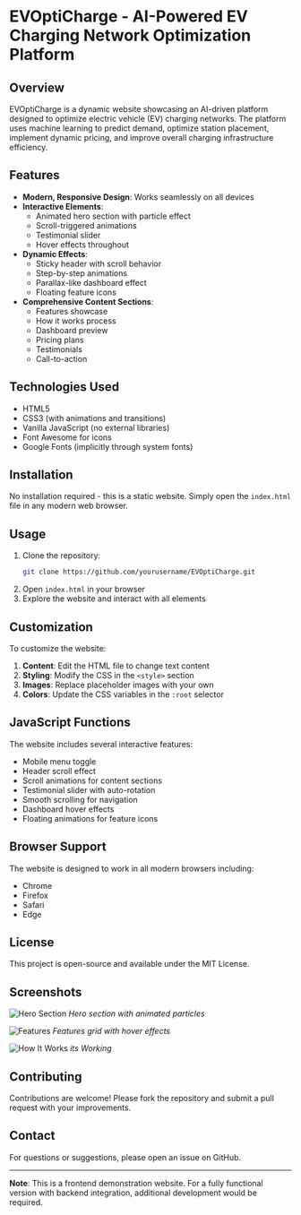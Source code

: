 # EVOptiCharge - AI-Powered EV Charging Network Optimization Platform

## Overview

EVOptiCharge is a dynamic website showcasing an AI-driven platform designed to optimize electric vehicle (EV) charging networks. The platform uses machine learning to predict demand, optimize station placement, implement dynamic pricing, and improve overall charging infrastructure efficiency.

## Features

- **Modern, Responsive Design**: Works seamlessly on all devices
- **Interactive Elements**: 
  - Animated hero section with particle effect
  - Scroll-triggered animations
  - Testimonial slider
  - Hover effects throughout
- **Dynamic Effects**:
  - Sticky header with scroll behavior
  - Step-by-step animations
  - Parallax-like dashboard effect
  - Floating feature icons
- **Comprehensive Content Sections**:
  - Features showcase
  - How it works process
  - Dashboard preview
  - Pricing plans
  - Testimonials
  - Call-to-action

## Technologies Used

- HTML5
- CSS3 (with animations and transitions)
- Vanilla JavaScript (no external libraries)
- Font Awesome for icons
- Google Fonts (implicitly through system fonts)

## Installation

No installation required - this is a static website. Simply open the `index.html` file in any modern web browser.

## Usage

1. Clone the repository:
   ```bash
   git clone https://github.com/yourusername/EVOptiCharge.git
   ```
2. Open `index.html` in your browser
3. Explore the website and interact with all elements

## Customization

To customize the website:

1. **Content**: Edit the HTML file to change text content
2. **Styling**: Modify the CSS in the `<style>` section
3. **Images**: Replace placeholder images with your own
4. **Colors**: Update the CSS variables in the `:root` selector

## JavaScript Functions

The website includes several interactive features:

- Mobile menu toggle
- Header scroll effect
- Scroll animations for content sections
- Testimonial slider with auto-rotation
- Smooth scrolling for navigation
- Dashboard hover effects
- Floating animations for feature icons

## Browser Support

The website is designed to work in all modern browsers including:
- Chrome
- Firefox
- Safari
- Edge

## License

This project is open-source and available under the MIT License.

## Screenshots

![Hero Section](https://github.com/user-attachments/assets/b68b6a62-2c22-4ffd-8a4f-56f662156560)
*Hero section with animated particles*

![Features](https://github.com/user-attachments/assets/d2e7eb8d-a3fa-401e-ad51-6a085d5cdf59)
*Features grid with hover effects*

![How It Works](https://github.com/user-attachments/assets/b5338235-80f1-490c-be49-de5d0d6f0c1d)
*its Working*

## Contributing

Contributions are welcome! Please fork the repository and submit a pull request with your improvements.

## Contact

For questions or suggestions, please open an issue on GitHub.

---

**Note**: This is a frontend demonstration website. For a fully functional version with backend integration, additional development would be required.
